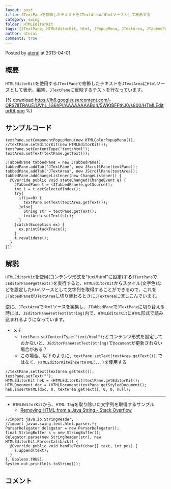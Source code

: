 ```yaml
---
layout: post
title: JTextPaneで修飾したテキストをJTextAreaにHtmlソースとして表示する
category: swing
folder: HTMLEditorKit
tags: [JTextPane, HTMLEditorKit, Html, JPopupMenu, JTextArea, JTabbedPane, ChangeListener]
author: aterai
comments: true
---
```


Posted by [aterai](http://terai.xrea.jp/aterai.html) at 2013-04-01

## 概要
`HTMLEditorKit`を使用する`JTextPane`で修飾したテキストを`JTextArea`に`Html`ソースとして表示、編集、`JTextPane`に反映するテストを行なっています。

{% download https://lh6.googleusercontent.com/-ORS7lITRAUE/UVhL_1G6hPI/AAAAAAAABo4/5WKtBFFthJ0/s800/HTMLEditorKit.png %}

## サンプルコード
<pre class="prettyprint"><code>textPane.setComponentPopupMenu(new HTMLColorPopupMenu());
//textPane.setEditorKit(new HTMLEditorKit());
textPane.setContentType("text/html");
textArea.setText(textPane.getText());

JTabbedPane tabbedPane = new JTabbedPane();
tabbedPane.addTab("JTextPane", new JScrollPane(textPane));
tabbedPane.addTab("JTextArea", new JScrollPane(textArea));
tabbedPane.addChangeListener(new ChangeListener() {
  @Override public void stateChanged(ChangeEvent e) {
    JTabbedPane t = (JTabbedPane)e.getSource();
    int i = t.getSelectedIndex();
    try{
      if(i==0) {
        textPane.setText(textArea.getText());
      }else{
        String str = textPane.getText();
        textArea.setText(str);
      }
    }catch(Exception ex) {
      ex.printStackTrace();
    }
    t.revalidate();
  }
});
</code></pre>

## 解説
`HTMLEditorKit`を使用(コンテンツ形式を"text/html"に設定)する`JTextPane`で`JEditorPane#getText()`を実行すると、`HTMLEditorKit`からスタイル(文字色)などを設定した`Html`ソースとして文字列を取得することができるので、これを`JTabbedPane`が`JTextArea`に切り替わるときに`JTextArea`に流しこんでいます。

逆に、`JTextArea`で`Html`ソースを編集し、`JTabbedPane`で`JTextPane`に切り替える時には、`JEditorPane#setText(String)`内で、`HTMLEditorKit`に`HTML`形式で読み込まれるようになっています。

- メモ
    - `textPane.setContentType("text/html");`とコンテンツ形式を設定しておかないと、`JEditorPane#setText(String)`で`Document`が更新されない場合がある？
    - この場合、以下のように、`textPane.setText(textArea.getText());`ではなく、`HTMLEditorKit#insertHTML(...)`を使用する

<!-- dummy comment line for breaking list -->

<pre class="prettyprint"><code>//textPane.setText(textArea.getText());
textPane.setText("");
HTMLEditorKit hek = (HTMLEditorKit)textPane.getEditorKit();
HTMLDocument doc = (HTMLDocument)textPane.getStyledDocument();
hek.insertHTML(doc, 0, textArea.getText(), 0, 0, null);
</code></pre>

- - - -
- `HTMLEditorKit`から、`HTML Tag`を取り除いた文字列を取得するサンプル
    - [Removing HTML from a Java String - Stack Overflow](http://stackoverflow.com/questions/240546/removing-html-from-a-java-string)

<!-- dummy comment line for breaking list -->

<pre class="prettyprint"><code>//import java.io.StringReader;
//import javax.swing.text.html.parser.*;
ParserDelegator delegator = new ParserDelegator();
final StringBuffer s = new StringBuffer();
delegator.parse(new StringReader(str), new HTMLEditorKit.ParserCallback() {
  @Override public void handleText(char[] text, int pos) {
    s.append(text);
  }
}, Boolean.TRUE);
System.out.println(s.toString());
</code></pre>

## コメント
